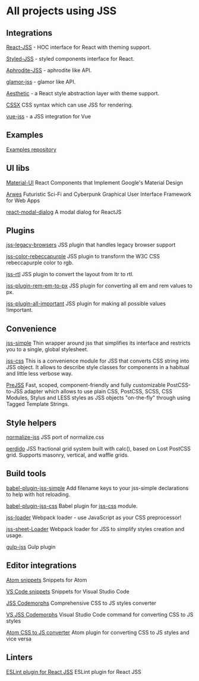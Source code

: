# All projects using JSS

## Integrations

[React-JSS](./react-jss.md) - HOC interface for React with theming support.

[Styled-JSS](https://github.com/cssinjs/styled-jss) - styled components interface for React.

[Aphrodite-JSS](https://github.com/cssinjs/aphrodite-jss) - aphrodite like API.

[glamor-jss](https://github.com/dan-lee/glamor-jss) - glamor like API.

[Aesthetic](https://github.com/milesj/aesthetic) - a React style abstraction layer with theme support.

[CSSX](https://github.com/krasimir/cssx) CSS syntax which can use JSS for rendering.

[vue-jss](https://github.com/BestVue3/vue-jss) - a JSS integration for Vue

## Examples

[Examples repository](https://github.com/cssinjs/examples)

## UI libs

[Material-UI](https://github.com/callemall/material-ui) React Components that Implement Google's Material Design

[Arwes](https://arwes.romelperez.com) Futuristic Sci-Fi and Cyberpunk Graphical User Interface Framework for Web Apps

[react-modal-dialog](https://github.com/qimingweng/react-modal-dialog) A modal dialog for ReactJS

## Plugins

[jss-legacy-browsers](https://github.com/moliver-bb/jss-legacy-browsers) JSS plugin that handles legacy browser support

[jss-color-rebeccapurple](https://github.com/joshgillies/jss-color-rebeccapurple) JSS plugin to transform the W3C CSS rebeccapurple color to rgb.

[jss-rtl](https://github.com/alitaheri/jss-rtl) JSS plugin to convert the layout from ltr to rtl.

[jss-plugin-rem-em-to-px](https://github.com/JoeDuncko/jss-plugin-rem-em-to-px) JSS plugin for converting all em and rem values to px.

[jss-plugin-all-important](https://github.com/JoeDuncko/jss-plugin-all-important) JSS plugin for making all possible values !important.

## Convenience

[jss-simple](https://github.com/ashaffer/jss-simple) Thin wrapper around jss that simplifies its interface and restricts you to a single, global stylesheet.

[jss-css](https://github.com/alexkuz/jss-css) This is a convenience module for JSS that converts CSS string into JSS object. It allows to describe style classes for components in a habitual and little less verbose way.

[PreJSS](https://github.com/axept/prejss) Fast, scoped, component-friendly and fully customizable PostCSS-to-JSS adapter which allows to use plain CSS, PostCSS, SCSS, CSS Modules, Stylus and LESS styles as JSS objects "on-the-fly" through using Tagged Template Strings.

## Style helpers

[normalize-jss](https://github.com/cssinjs/normalize-jss) JSS port of normalize.css

[perdido](https://github.com/wldcordeiro/perdido) JSS fractional grid system built with calc(), based on Lost PostCSS grid. Supports masonry, vertical, and waffle grids.

## Build tools

[babel-plugin-jss-simple](https://github.com/ashaffer/babel-plugin-jss-simple) Add filename keys to your jss-simple declarations to help with hot reloading.

[babel-plugin-jss-css](https://github.com/alexkuz/babel-plugin-jss-css) Babel plugin for [jss-css](https://github.com/alexkuz/jss-css) module.

[jss-loader](https://github.com/cssinjs/jss-loader) Webpack loader - use JavaScript as your CSS preprocessor!

[jss-sheet-Loader](https://github.com/wellguimaraes/jss-sheet-loader) Webpack loader for JSS to simplify styles creation and usage.

[gulp-jss](https://github.com/gooy/gulp-jss) Gulp plugin

## Editor integrations

[Atom snippets](https://atom.io/packages/jss-atom-snippets) Snippets for Atom

[VS Code snippets](https://marketplace.visualstudio.com/items?itemName=visioncan.vscode-jss-snippets) Snippets for Visual Studio Code

[JSS Codemorphs](https://codemodsquad.github.io/jss-codemorphs/) Comprehensive CSS to JS styles converter

[VS JSS Codemorphs](https://marketplace.visualstudio.com/items?itemName=vscodeshift.jss-codemorphs) Visual Studio Code command for converting CSS to JS styles

[Atom CSS to JS converter](https://atom.io/packages/css-in-js) Atom plugin for converting CSS to JS styles and vice versa

## Linters

[ESLint plugin for React JSS](https://github.com/dashxhq/eslint-plugin-react-jss) ESLint plugin for React JSS

